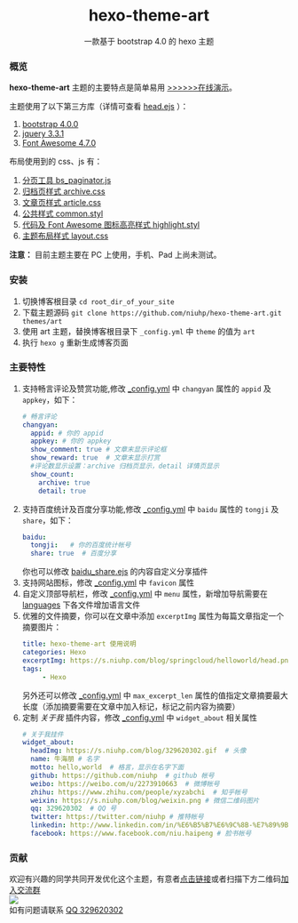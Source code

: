 <h1 align="center">hexo-theme-art</h1>
<p align="center">一款基于 bootstrap 4.0 的 hexo 主题</p>

### 概览

**hexo-theme-art** 主题的主要特点是简单易用  [>>>>>>在线演示](https://www.niuhp.com)。  


主题使用了以下第三方库（详情可查看 [head.ejs](layout/_partial/head.ejs) ）：  
1. [bootstrap 4.0.0](https://getbootstrap.com/docs/4.0/getting-started/introduction/)
2. [jquery 3.3.1](http://api.jquery.com/)
3. [Font Awesome 4.7.0](https://fontawesome.com/)

布局使用到的 css、js 有：  
1. [分页工具 bs_paginator.js](scripts/bs_paginator.js)
2. [归档页样式 archive.css](source/css/archive.css)
3. [文章页样式 article.css](source/css/article.css)
4. [公共样式 common.styl](source/css/common.styl)
5. [代码及 Font Awesome 图标高亮样式 highlight.styl](source/css/highlight.styl)
6. [主题布局样式 layout.css](source/css/layout.css)
    
**注意：** 目前主题主要在 PC 上使用，手机、Pad 上尚未测试。

### 安装

1. 切换博客根目录 `cd root_dir_of_your_site`
2. 下载主题源码 `git clone https://github.com/niuhp/hexo-theme-art.git themes/art`
3. 使用 art 主题，替换博客根目录下 `_config.yml` 中 `theme` 的值为 `art`
4. 执行 `hexo g` 重新生成博客页面

### 主要特性

1. 支持畅言评论及赞赏功能,修改 [_config.yml](_config.yml) 中 `changyan` 属性的 `appid` 及 `appkey`，如下：
    ```yaml
    # 畅言评论
    changyan:
      appid: # 你的 appid
      appkey: # 你的 appkey
      show_comment: true # 文章末显示评论框
      show_reward: true  # 文章末显示打赏
      #评论数显示设置：archive 归档页显示，detail 详情页显示
      show_count:
        archive: true
        detail: true
    ``` 
2. 支持百度统计及百度分享功能,修改 [_config.yml](_config.yml) 中 `baidu` 属性的 `tongji` 及 `share`，如下： 
   ```yaml
   baidu:
     tongji:   # 你的百度统计帐号
     share: true  # 百度分享
   ```
   你也可以修改 [baidu_share.ejs](layout/_plugin/baidu_share.ejs) 的内容自定义分享插件
3. 支持网站图标，修改 [_config.yml](_config.yml) 中 `favicon` 属性   
4. 自定义顶部导航栏，修改 [_config.yml](_config.yml) 中 `menu` 属性，新增加导航需要在 [languages](languages) 下各文件增加语言文件
5. 优雅的文件摘要，你可以在文章中添加 `excerptImg` 属性为每篇文章指定一个摘要图片：  
    ```yaml
    title: hexo-theme-art 使用说明
    categories: Hexo
    excerptImg: https://s.niuhp.com/blog/springcloud/helloworld/head.png
    tags: 
         - Hexo
    ```
    另外还可以修改 [_config.yml](_config.yml) 中 `max_excerpt_len` 属性的值指定文章摘要最大长度（添加摘要需要在文章中加入<!-- more -->标记，标记之前内容为摘要）
6. 定制 *关于我* 插件内容，修改 [_config.yml](_config.yml) 中 `widget_about` 相关属性
    ```yaml
    # 关于我挂件
    widget_about:
      headImg: https://s.niuhp.com/blog/329620302.gif  # 头像
      name: 牛海朋 # 名字
      motto: hello,world  # 格言，显示在名字下面
      github: https://github.com/niuhp  # github 帐号
      weibo: https://weibo.com/u/2273910663  # 微博帐号
      zhihu: https://www.zhihu.com/people/xyzabchi  # 知乎帐号
      weixin: https://s.niuhp.com/blog/weixin.png # 微信二维码图片
      qq: 329620302  # QQ 号
      twitter: https://twitter.com/niuhp # 推特帐号
      linkedin: http://www.linkedin.com/in/%E6%B5%B7%E6%9C%8B-%E7%89%9B-8627b9108/ # 领英帐号
      facebook: https://www.facebook.com/niu.haipeng # 脸书帐号
    ```

### 贡献

欢迎有兴趣的同学共同开发优化这个主题，有意者[点击链接](//shang.qq.com/wpa/qunwpa?idkey=33b0766b375eeec50ccab60b885efe214b5e1a16601ea1ee6ece8d38f12217a2)或者扫描下方二维码[加入交流群](//shang.qq.com/wpa/qunwpa?idkey=33b0766b375eeec50ccab60b885efe214b5e1a16601ea1ee6ece8d38f12217a2)  
![](https://s.niuhp.com/blog/hexo/theme-art/1523258392189.png)  
如有问题请联系 [QQ 329620302](http://wpa.qq.com/msgrd?v=3&uin=329620302&site=qq&menu=yes) 